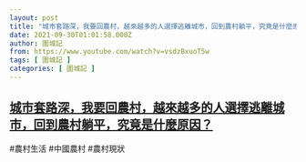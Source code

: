 ```yaml
---
layout: post
title: "城市套路深，我要回農村，越來越多的人選擇逃離城市，回到農村躺平，究竟是什麼原因？"
date: 2021-09-30T01:01:58.000Z
author: 圍城記
from: https://www.youtube.com/watch?v=vsdzBxuoT5w
tags: [ 圍城記 ]
categories: [ 圍城記 ]
---
```

<!--1632963718000-->
[城市套路深，我要回農村，越來越多的人選擇逃離城市，回到農村躺平，究竟是什麼原因？](https://www.youtube.com/watch?v=vsdzBxuoT5w)
------

<div>
#農村生活 #中國農村 #農村現狀
</div>
